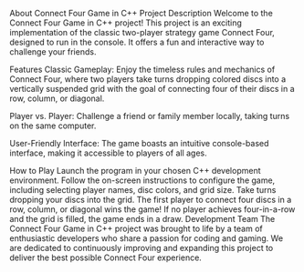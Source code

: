 About Connect Four Game in C++
Project Description
Welcome to the Connect Four Game in C++ project! This project is an exciting implementation of the classic two-player strategy game Connect Four, designed to run in the console. It offers a fun and interactive way to challenge your friends.

Features
Classic Gameplay: Enjoy the timeless rules and mechanics of Connect Four, where two players take turns dropping colored discs into a vertically suspended grid with the goal of connecting four of their discs in a row, column, or diagonal.

Player vs. Player: Challenge a friend or family member locally, taking turns on the same computer.

User-Friendly Interface: The game boasts an intuitive console-based interface, making it accessible to players of all ages.

How to Play
Launch the program in your chosen C++ development environment.
Follow the on-screen instructions to configure the game, including selecting player names, disc colors, and grid size.
Take turns dropping your discs into the grid.
The first player to connect four discs in a row, column, or diagonal wins the game!
If no player achieves four-in-a-row and the grid is filled, the game ends in a draw.
Development Team
The Connect Four Game in C++ project was brought to life by a team of enthusiastic developers who share a passion for coding and gaming. We are dedicated to continuously improving and expanding this project to deliver the best possible Connect Four experience.
